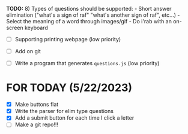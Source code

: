 **TODO:**
8) Types of questions should be supported:
    - Short answer elimination ("what's a sign of raf" "what's another sign of raf", etc...)
    - Select the meaning of a word through images/gif
    - Do i'rab with an on-screen keyboard
- [ ] Supporting printing webpage (low priority)
- [ ] Add on git
- [ ] Write a program that generates `questions.js` (low priority)


# FOR TODAY (5/22/2023)
- [X] Make buttons flat
- [X] Write the parser for elim type questions
- [X] Add a submit button for each time I click a letter
- [ ] Make a git repo!!!
